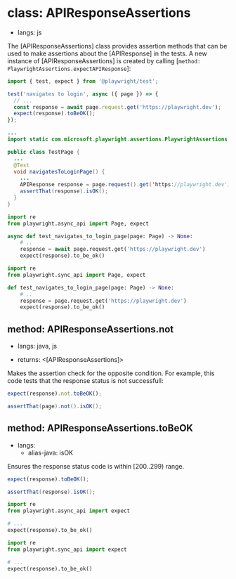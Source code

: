 # class: APIResponseAssertions
* langs: js

The [APIResponseAssertions] class provides assertion methods that can be used to make assertions about the [APIResponse] in the tests. A new instance of [APIResponseAssertions] is created by calling [`method: PlaywrightAssertions.expectAPIResponse`]:

```js
import { test, expect } from '@playwright/test';

test('navigates to login', async ({ page }) => {
  // ...
  const response = await page.request.get('https://playwright.dev');
  expect(response).toBeOK();
});
```

```java
...
import static com.microsoft.playwright.assertions.PlaywrightAssertions.assertThat;

public class TestPage {
  ...
  @Test
  void navigatesToLoginPage() {
    ...
    APIResponse response = page.request().get('https://playwright.dev');
    assertThat(response).isOK();
  }
}
```

```python async
import re
from playwright.async_api import Page, expect

async def test_navigates_to_login_page(page: Page) -> None:
    # ..
    response = await page.request.get('https://playwright.dev')
    expect(response).to_be_ok()
```

```python sync
import re
from playwright.sync_api import Page, expect

def test_navigates_to_login_page(page: Page) -> None:
    # ..
    response = page.request.get('https://playwright.dev')
    expect(response).to_be_ok()
```


## method: APIResponseAssertions.not
* langs: java, js
- returns: <[APIResponseAssertions]>

Makes the assertion check for the opposite condition. For example, this code tests that the response status is not successfull:

```js
expect(response).not.toBeOK();
```

```java
assertThat(page).not().isOK();
```

## method: APIResponseAssertions.toBeOK
* langs:
  - alias-java: isOK

Ensures the response status code is within [200..299) range.

```js
expect(response).toBeOK();
```

```java
assertThat(response).isOK();
```

```python async
import re
from playwright.async_api import expect

# ...
expect(response).to_be_ok()
```

```python sync
import re
from playwright.sync_api import expect

# ...
expect(response).to_be_ok()
```

